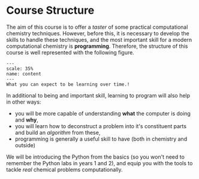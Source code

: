 # Course Structure

The aim of this course is to offer a *taster* of some practical computational chemistry techniques. 
However, before this, it is necessary to develop the skills to handle these techniques, and the most important skill for a modern computational chemistry is **programming**. 
Therefore, the structure of this course is well represented with the following figure. 

```{figure} ./images/content.png
---
scale: 35%
name: content
---
What you can expect to be learning over time.!
```

In additional to being and important skill, learning to program will also help in other ways:
- you will be more capable of understanding **what** the computer is doing and **why**, 
- you will learn how to deconstruct a problem into it's constituent parts and build an *algorithm* from these, 
- programming is generally a useful skill to have (both in chemistry and outside)

We will be introducing the Python from the basics (so you won't need to remember the Python labs in years 1 and 2), and equip you with the tools to tackle *real* chemical problems computationally. 